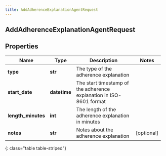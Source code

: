 ```yaml
---
title: AddAdherenceExplanationAgentRequest
---
```

## AddAdherenceExplanationAgentRequest

## Properties

|Name | Type | Description | Notes|
|------------ | ------------- | ------------- | -------------|
| **type** | **str** | The type of the adherence explanation | |
| **start_date** | **datetime** | The start timestamp of the adherence explanation in ISO-8601 format | |
| **length_minutes** | **int** | The length of the adherence explanation in minutes | |
| **notes** | **str** | Notes about the adherence explanation | [optional] |
{: class="table table-striped"}


